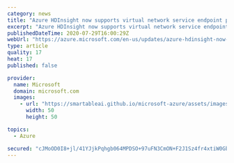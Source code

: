 ```yaml
---
category: news
title: "Azure HDInsight now supports virtual network service endpoint policies"
excerpt: "Azure HDInsight now supports virtual network service endpoint policies, which allow you to filter HDInsight egress virtual network traffic to certain Azure storage accounts."
publishedDateTime: 2020-07-29T16:00:29Z
webUrl: "https://azure.microsoft.com/en-us/updates/azure-hdinsight-now-supports-virtual-network-service-endpoint-policies/"
type: article
quality: 17
heat: 17
published: false

provider:
  name: Microsoft
  domain: microsoft.com
  images:
    - url: "https://smartableai.github.io/microsoft-azure/assets/images/organizations/microsoft.com-50x50.jpg"
      width: 50
      height: 50

topics:
  - Azure

secured: "cJMoOD0I8+jl/41YJjkPqhgb064MPDSO+97uFN3CmON+F2J1Sz4fr4xtiW0GbjWWqhyeyC8xARxX8BTeYz40noCgOc/FpUfnfDwn3iDCUxfH8gKOlVB7JvSpIm8LaSZYSgGLSmwt574k765a8Xc1Z4Ldebw3g6gjxPtuunWzeHdmimENIZqjINA4O3RA8ACyDHJRZGw2mEO4dFT4wa7hLMP0CL3+nu4utw5ZY5gv3Zyh32ryRbEE+RKgLne9oe/OpBl7LJPvfxGEYk2p0/z1m/4BPJzlCM2bBdzc0Ewhz4eVZYkObBJgcRPHTqeLJnUOa9S+cVPXwjlamrwisvwREw==;1zNSfrjOLTexYRmoL+urJw=="
---
```



